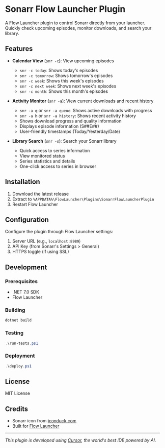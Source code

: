 # Sonarr Flow Launcher Plugin

A Flow Launcher plugin to control Sonarr directly from your launcher. Quickly check upcoming episodes, monitor downloads, and search your library.

## Features

- **Calendar View** (`snr -c`): View upcoming episodes
  - `snr -c today`: Shows today's episodes
  - `snr -c tomorrow`: Shows tomorrow's episodes
  - `snr -c week`: Shows this week's episodes
  - `snr -c next week`: Shows next week's episodes
  - `snr -c month`: Shows this month's episodes

- **Activity Monitor** (`snr -a`): View current downloads and recent history
  - `snr -a q` or `snr -a queue`: Shows active downloads with progress
  - `snr -a h` or `snr -a history`: Shows recent activity history
  - Shows download progress and quality information
  - Displays episode information (S##E##)
  - User-friendly timestamps (Today/Yesterday/Date)

- **Library Search** (`snr -s`): Search your Sonarr library
  - Quick access to series information
  - View monitored status
  - Series statistics and details
  - One-click access to series in browser

## Installation

1. Download the latest release
2. Extract to `%APPDATA%\FlowLauncher\Plugins\SonarrFlowLauncherPlugin`
3. Restart Flow Launcher

## Configuration

Configure the plugin through Flow Launcher settings:

1. Server URL (e.g., `localhost:8989`)
2. API Key (from Sonarr's Settings > General)
3. HTTPS toggle (if using SSL)

## Development

### Prerequisites
- .NET 7.0 SDK
- Flow Launcher

### Building
```powershell
dotnet build
```

### Testing
```powershell
.\run-tests.ps1
```

### Deployment
```powershell
.\deploy.ps1
```

## License

MIT License

## Credits

- Sonarr icon from [iconduck.com](https://iconduck.com/icons/253013/sonarr)
- Built for [Flow Launcher](https://github.com/Flow-Launcher/Flow.Launcher)

---

*This plugin is developed using [Cursor](https://cursor.sh/), the world's best IDE powered by AI.*
